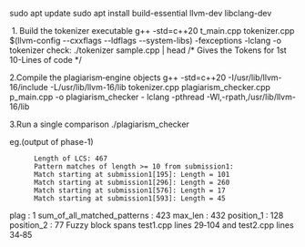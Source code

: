 sudo apt update
sudo apt install build-essential llvm-dev libclang-dev

 1. Build the tokenizer executable
    g++ -std=c++20 t_main.cpp tokenizer.cpp $(llvm-config --cxxflags --ldflags --system-libs) -fexceptions -lclang -o tokenizer
 check:
   ./tokenizer sample.cpp | head  /*  Gives the Tokens for 1st 10-Lines of code  */

2.Compile the plagiarism‑engine objects
     g++ -std=c++20     -I/usr/lib/llvm-16/include     -L/usr/lib/llvm-16/lib     tokenizer.cpp plagiarism_checker.cpp p_main.cpp     -o plagiarism_checker     -        lclang     -pthread     -Wl,-rpath,/usr/lib/llvm-16/lib
     
3.Run a single comparison
     ./plagiarism_checker 
     
eg.(output of phase-1)
     
          Length of LCS: 467
          Pattern matches of length >= 10 from submission1:
          Match starting at submission1[195]: Length = 101
          Match starting at submission1[296]: Length = 260
          Match starting at submission1[576]: Length = 17
          Match starting at submission1[593]: Length = 45
plag : 1
sum_of_all_matched_patterns : 423
max_len : 432
position_1 : 128
position_2 : 77
Fuzzy block spans  test1.cpp lines 29‑104  and  test2.cpp lines 34‑85

